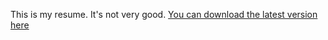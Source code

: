 This is my resume. It's not very good.
[You can download the latest version here](https://git.io/JMh40)
